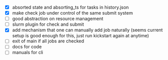- [x] absorted state and absorting_ts for tasks in history.json
- [x] make check job under control of the same submit system
- [ ] good abstraction on resource management
- [ ] slurm plugin for check and submit
- [x] add mechanism that one can manually add job naturally (seems current setup is good enough for this, just run kickstart again at anytime)
- [ ] exit of main if all jobs are checked
- [ ] docs for code
- [ ] manuals for cli